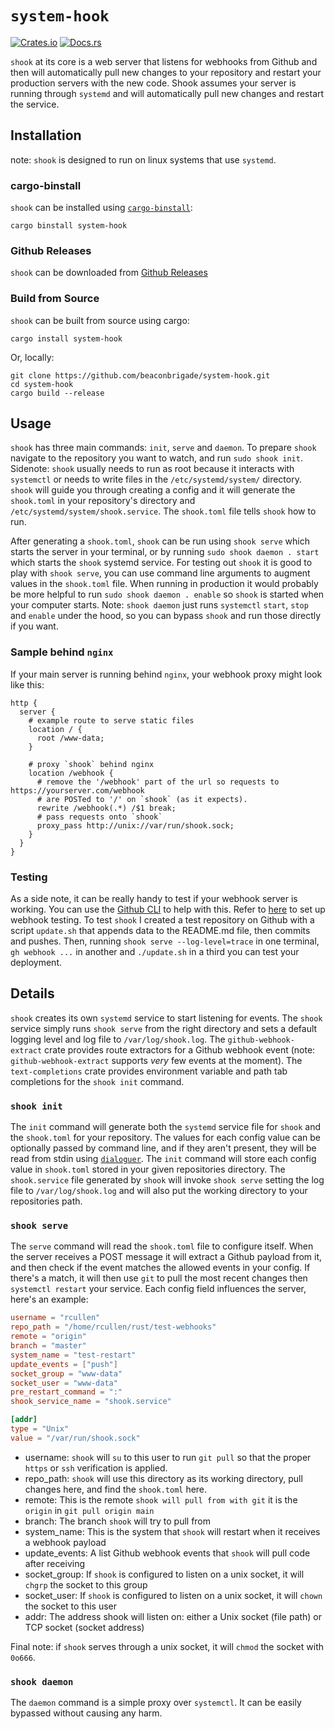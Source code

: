 # `system-hook`

[![Crates.io](https://img.shields.io/crates/v/system-hook.svg)](https://crates.io/crates/system-hook)
[![Docs.rs](https://docs.rs/system-hook/badge.svg)](https://docs.rs/system-hook)

`shook` at its core is a web server that listens for webhooks from Github
and then will automatically pull new changes to your repository and restart
your production servers with the new code. Shook assumes your server is running
through `systemd` and will automatically pull new changes and restart the service.

## Installation

note: `shook` is designed to run on linux systems that use `systemd`.

### cargo-binstall

`shook` can be installed using [`cargo-binstall`](https://github.com/cargo-bins/cargo-binstall):

```shell
cargo binstall system-hook
```

### Github Releases

`shook` can be downloaded from [Github Releases](https://github.com/beaconbrigade/system-hook/releases/latest)

### Build from Source

`shook` can be built from source using cargo:

```shell
cargo install system-hook
```

Or, locally:

```shell
git clone https://github.com/beaconbrigade/system-hook.git
cd system-hook
cargo build --release
```

## Usage

`shook` has three main commands: `init`, `serve` and `daemon`. To prepare `shook`
navigate to the repository you want to watch, and run `sudo shook init`. Sidenote: `shook`
usually needs to run as root because it interacts with `systemctl` or needs to write
files in the `/etc/systemd/system/` directory. `shook` will guide you through creating a config
and it will generate the `shook.toml` in your repository's directory and `/etc/systemd/system/shook.service`.
The `shook.toml` file tells `shook` how to run.

After generating a `shook.toml`, `shook` can be run using `shook serve` which starts the server
in your terminal, or by running `sudo shook daemon . start` which starts the `shook` systemd service.
For testing out `shook` it is good to play with `shook serve`, you can use command line arguments
to augment values in the `shook.toml` file. When running in production it would probably be more helpful
to run `sudo shook daemon . enable` so `shook` is started when your computer starts. Note: `shook daemon`
just runs `systemctl` `start`, `stop` and `enable` under the hood, so you can bypass `shook` and run those
directly if you want.

### Sample behind `nginx`

If your main server is running behind `nginx`, your webhook proxy might look like this:

```nginx
http {
  server {
    # example route to serve static files
    location / {
      root /www-data;
    }

    # proxy `shook` behind nginx
    location /webhook {
      # remove the '/webhook' part of the url so requests to https://yourserver.com/webhook
      # are POSTed to '/' on `shook` (as it expects).
      rewrite /webhook(.*) /$1 break;
      # pass requests onto `shook`
      proxy_pass http://unix://var/run/shook.sock;
    }
  }
}
```

### Testing

As a side note, it can be really handy to test if your webhook server is working. You can use the 
[Github CLI](https://cli.github.com/) to help with this. Refer to [here](https://docs.github.com/en/webhooks-and-events/webhooks/receiving-webhooks-with-the-github-cli)
to set up webhook testing. To test `shook` I created a test repository on Github with a script
`update.sh` that appends data to the README.md file, then commits and pushes. Then, running `shook serve --log-level=trace`
in one terminal, `gh webhook ...` in another and `./update.sh` in a third you can test your deployment.

## Details

`shook` creates its own `systemd` service to start listening for events. The `shook` service simply runs
`shook serve` from the right directory and sets a default logging level and log file to `/var/log/shook.log`.
The `github-webhook-extract` crate provides route extractors for a Github webhook event (note: `github-webhook-extract` supports
_very_ few events at the moment). The `text-completions` crate provides environment variable and path tab
completions for the `shook init` command.

### `shook init`

The `init` command will generate both the `systemd` service file for `shook` and the `shook.toml` for
your repository. The values for each config value can be optionally passed by command line, and if
they aren't present, they will be read from stdin using [`dialoguer`](https://github.com/console-rs/dialoguer).
The `init` command will store each config value in `shook.toml` stored in your given repositories directory.
The `shook.service` file generated by `shook` will invoke `shook serve` setting the log file to `/var/log/shook.log`
and will also put the working directory to your repositories path.

### `shook serve`

The `serve` command will read the `shook.toml` file to configure itself. When the server receives a POST message
it will extract a Github payload from it, and then check if the event matches the allowed events in your config.
If there's a match, it will then use `git` to pull the most recent changes then `systemctl restart` your
service. Each config field influences the server, here's an example:

```toml
username = "rcullen"
repo_path = "/home/rcullen/rust/test-webhooks"
remote = "origin"
branch = "master"
system_name = "test-restart"
update_events = ["push"]
socket_group = "www-data"
socket_user = "www-data"
pre_restart_command = ":"
shook_service_name = "shook.service"

[addr]
type = "Unix"
value = "/var/run/shook.sock"
```

* username: `shook` will `su` to this user to run `git pull` so that the proper `https` or `ssh` verification is
applied.
* repo_path: `shook` will use this directory as its working directory, pull changes here, and find the `shook.toml`
here.
* remote: This is the remote `shook will pull from with git` it is the `origin` in `git pull origin main`
* branch: The branch `shook` will try to pull from
* system_name: This is the system that `shook` will restart when it receives a webhook payload
* update_events: A list Github webhook events that `shook` will pull code after receiving
* socket_group: If `shook` is configured to listen on a unix socket, it will `chgrp` the socket to this group
* socket_user: If `shook` is configured to listen on a unix socket, it will `chown` the socket to this user
* addr: The address shook will listen on: either a Unix socket (file path) or TCP socket (socket address)

Final note: if `shook` serves through a unix socket, it will `chmod` the socket with `0o666`.

### `shook daemon`

The `daemon` command is a simple proxy over `systemctl`. It can be easily bypassed without causing any harm.

